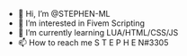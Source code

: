 - 👋 Hi, I’m @STEPHEN-ML
- 👀 I’m interested in Fivem Scripting
- 🌱 I’m currently learning LUA/HTML/CSS/JS
- 📫 How to reach me S T E P H E N#3305

<!---
STEPHEN-ML/STEPHEN-ML is a ✨ special ✨ repository because its `README.md` (this file) appears on your GitHub profile.
You can click the Preview link to take a look at your changes.
--->
